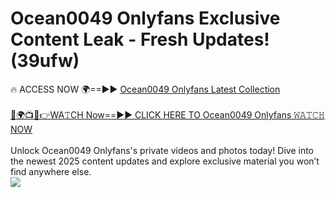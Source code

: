 # Ocean0049 Onlyfans Exclusive Content Leak - Fresh Updates! (39ufw)

🔥 ACCESS NOW 🌍==►► <a href="https://tinyurl.com/kvy9nzfs" rel="nofollow">Ocean0049 Onlyfans Latest Collection</a>
<br><br>
[🔴🌍📺📱👉WA𝚃CH Now==►► CLICK HERE TO Ocean0049 Onlyfans 𝚆𝙰𝚃𝙲𝙷 NOW](https://tinyurl.com/kvy9nzfs)
<br><br>
Unlock Ocean0049 Onlyfans's private videos and photos today! Dive into the newest 2025 content updates and explore exclusive material you won’t find anywhere else.
<br>
<a href="https://tinyurl.com/kvy9nzfs" rel="nofollow" data-target="animated-image.originalLink"><img src="https://camo.githubusercontent.com/8a4f000d20f83aca3bf7ec5f350d767afa0574a8a352519fd8cfa583a6f93a33/68747470733a2f2f692e696d6775722e636f6d2f644a486b345a712e676966" data-canonical-src="https://i.imgur.com/dJHk4Zq.gif" style="max-width: 100%; display: inline-block;" data-target="animated-image.originalImage"></a>
<br>
